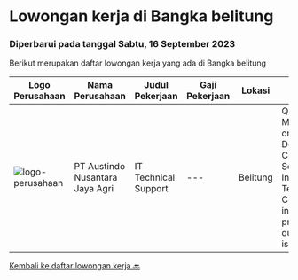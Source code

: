 
  # Lowongan kerja di Bangka belitung

  ### Diperbarui pada tanggal Sabtu, 16 September 2023

  Berikut merupakan daftar lowongan kerja yang ada di Bangka belitung

  |Logo Perusahaan | Nama Perusahaan | Judul Pekerjaan | Gaji Pekerjaan | Lokasi | Deskripsi | Tanggal diunggah | Pranala |
  | -------------- | --------------- | --------------- | --------- | --------- | -------------- | ------- | ----------- |
  |![logo-perusahaan](https://image-service-cdn.seek.com.au/0896e39d45fbef2356db0604c310cff566a227f1/ee4dce1061f3f616224767ad58cb2fc751b8d2dc)|PT Austindo Nusantara Jaya Agri|IT Technical Support|---|Belitung|Qualifications: Minimum D3 or Bachelor Degree in Computer Science or Information Technology. Certification in any of IT professional qualification is...|Kamis, 14 September 2023|https://www.jobstreet.co.id/id/job/it-technical-support-4470316?token=0~e94db90a-af6a-41d9-bcbe-90dcf74981c4&sectionRank=1&jobId=jobstreet-id-job-4470316|


  [Kembali ke daftar lowongan kerja 🔙](../README.md#daftar-lowongan-kerja)
  